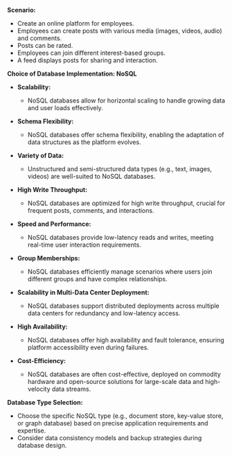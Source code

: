 

**Scenario:**
- Create an online platform for employees.
- Employees can create posts with various media (images, videos, audio) and comments.
- Posts can be rated.
- Employees can join different interest-based groups.
- A feed displays posts for sharing and interaction.

**Choice of Database Implementation: NoSQL**
- **Scalability:**
  - NoSQL databases allow for horizontal scaling to handle growing data and user loads effectively.

- **Schema Flexibility:**
  - NoSQL databases offer schema flexibility, enabling the adaptation of data structures as the platform evolves.

- **Variety of Data:**
  - Unstructured and semi-structured data types (e.g., text, images, videos) are well-suited to NoSQL databases.

- **High Write Throughput:**
  - NoSQL databases are optimized for high write throughput, crucial for frequent posts, comments, and interactions.

- **Speed and Performance:**
  - NoSQL databases provide low-latency reads and writes, meeting real-time user interaction requirements.

- **Group Memberships:**
  - NoSQL databases efficiently manage scenarios where users join different groups and have complex relationships.

- **Scalability in Multi-Data Center Deployment:**
  - NoSQL databases support distributed deployments across multiple data centers for redundancy and low-latency access.

- **High Availability:**
  - NoSQL databases offer high availability and fault tolerance, ensuring platform accessibility even during failures.

- **Cost-Efficiency:**
  - NoSQL databases are often cost-effective, deployed on commodity hardware and open-source solutions for large-scale data and high-velocity data streams.

**Database Type Selection:**
- Choose the specific NoSQL type (e.g., document store, key-value store, or graph database) based on precise application requirements and expertise.
- Consider data consistency models and backup strategies during database design.
